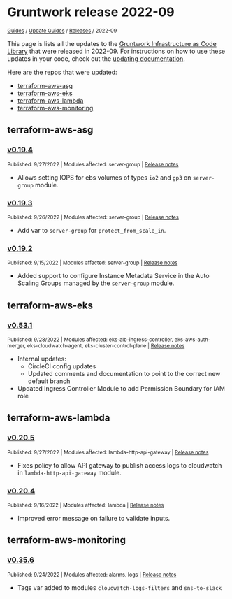
# Gruntwork release 2022-09

<p style={{marginTop: "-25px"}}><small><a href="/guides">Guides</a> / <a href="/guides/stay-up-to-date">Update Guides</a> / <a href="/guides/stay-up-to-date/releases">Releases</a> / 2022-09</small></p>

This page is lists all the updates to the [Gruntwork Infrastructure as Code
Library](https://gruntwork.io/infrastructure-as-code-library/) that were released in 2022-09. For instructions
on how to use these updates in your code, check out the [updating
documentation](/library/stay-up-to-date/updating).

Here are the repos that were updated:

- [terraform-aws-asg](#terraform-aws-asg)
- [terraform-aws-eks](#terraform-aws-eks)
- [terraform-aws-lambda](#terraform-aws-lambda)
- [terraform-aws-monitoring](#terraform-aws-monitoring)


## terraform-aws-asg


### [v0.19.4](https://github.com/gruntwork-io/terraform-aws-asg/releases/tag/v0.19.4)

<p style={{marginTop: "-20px", marginBottom: "10px"}}>
  <small>Published: 9/27/2022 | Modules affected: server-group | <a href="https://github.com/gruntwork-io/terraform-aws-asg/releases/tag/v0.19.4">Release notes</a></small>
</p>

<div style={{"overflow":"hidden","textOverflow":"ellipsis","display":"-webkit-box","WebkitLineClamp":10,"lineClamp":10,"WebkitBoxOrient":"vertical"}}>

  

- Allows setting IOPS for ebs volumes of types `io2` and `gp3` on `server-group` module.



</div>


### [v0.19.3](https://github.com/gruntwork-io/terraform-aws-asg/releases/tag/v0.19.3)

<p style={{marginTop: "-20px", marginBottom: "10px"}}>
  <small>Published: 9/26/2022 | Modules affected: server-group | <a href="https://github.com/gruntwork-io/terraform-aws-asg/releases/tag/v0.19.3">Release notes</a></small>
</p>

<div style={{"overflow":"hidden","textOverflow":"ellipsis","display":"-webkit-box","WebkitLineClamp":10,"lineClamp":10,"WebkitBoxOrient":"vertical"}}>

  

- Add var to `server-group` for `protect_from_scale_in`.



</div>


### [v0.19.2](https://github.com/gruntwork-io/terraform-aws-asg/releases/tag/v0.19.2)

<p style={{marginTop: "-20px", marginBottom: "10px"}}>
  <small>Published: 9/15/2022 | Modules affected: server-group | <a href="https://github.com/gruntwork-io/terraform-aws-asg/releases/tag/v0.19.2">Release notes</a></small>
</p>

<div style={{"overflow":"hidden","textOverflow":"ellipsis","display":"-webkit-box","WebkitLineClamp":10,"lineClamp":10,"WebkitBoxOrient":"vertical"}}>

  

- Added support to configure Instance Metadata Service in the Auto Scaling Groups managed by the `server-group` module.



</div>



## terraform-aws-eks


### [v0.53.1](https://github.com/gruntwork-io/terraform-aws-eks/releases/tag/v0.53.1)

<p style={{marginTop: "-20px", marginBottom: "10px"}}>
  <small>Published: 9/28/2022 | Modules affected: eks-alb-ingress-controller, eks-aws-auth-merger, eks-cloudwatch-agent, eks-cluster-control-plane | <a href="https://github.com/gruntwork-io/terraform-aws-eks/releases/tag/v0.53.1">Release notes</a></small>
</p>

<div style={{"overflow":"hidden","textOverflow":"ellipsis","display":"-webkit-box","WebkitLineClamp":10,"lineClamp":10,"WebkitBoxOrient":"vertical"}}>

  

- Internal updates:
  - CircleCI config updates
  - Updated comments and documentation to point to the correct new default branch
- Updated Ingress Controller Module to add Permission Boundary for IAM role



</div>



## terraform-aws-lambda


### [v0.20.5](https://github.com/gruntwork-io/terraform-aws-lambda/releases/tag/v0.20.5)

<p style={{marginTop: "-20px", marginBottom: "10px"}}>
  <small>Published: 9/27/2022 | Modules affected: lambda-http-api-gateway | <a href="https://github.com/gruntwork-io/terraform-aws-lambda/releases/tag/v0.20.5">Release notes</a></small>
</p>

<div style={{"overflow":"hidden","textOverflow":"ellipsis","display":"-webkit-box","WebkitLineClamp":10,"lineClamp":10,"WebkitBoxOrient":"vertical"}}>

  

- Fixes policy to allow API gateway to publish access logs to cloudwatch in `lambda-http-api-gateway` module.


</div>


### [v0.20.4](https://github.com/gruntwork-io/terraform-aws-lambda/releases/tag/v0.20.4)

<p style={{marginTop: "-20px", marginBottom: "10px"}}>
  <small>Published: 9/16/2022 | Modules affected: lambda | <a href="https://github.com/gruntwork-io/terraform-aws-lambda/releases/tag/v0.20.4">Release notes</a></small>
</p>

<div style={{"overflow":"hidden","textOverflow":"ellipsis","display":"-webkit-box","WebkitLineClamp":10,"lineClamp":10,"WebkitBoxOrient":"vertical"}}>

  
- Improved error message on failure to validate inputs.



</div>



## terraform-aws-monitoring


### [v0.35.6](https://github.com/gruntwork-io/terraform-aws-monitoring/releases/tag/v0.35.6)

<p style={{marginTop: "-20px", marginBottom: "10px"}}>
  <small>Published: 9/24/2022 | Modules affected: alarms, logs | <a href="https://github.com/gruntwork-io/terraform-aws-monitoring/releases/tag/v0.35.6">Release notes</a></small>
</p>

<div style={{"overflow":"hidden","textOverflow":"ellipsis","display":"-webkit-box","WebkitLineClamp":10,"lineClamp":10,"WebkitBoxOrient":"vertical"}}>

  

- Tags var added to modules `cloudwatch-logs-filters` and `sns-to-slack`



</div>

<!-- ##DOCS-SOURCER-START
{
  "sourcePlugin": "releases",
  "hash": "9fe2ec43bcfcd25a7cb9423088ca0b4c"
}
##DOCS-SOURCER-END -->
